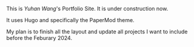 This is *Yuhan Wang*'s Portfolio Site. It is under construction now.

It uses Hugo and specifically the PaperMod theme. 

My plan is to finish all the layout and update all projects I want to include before the Feburary 2024.

